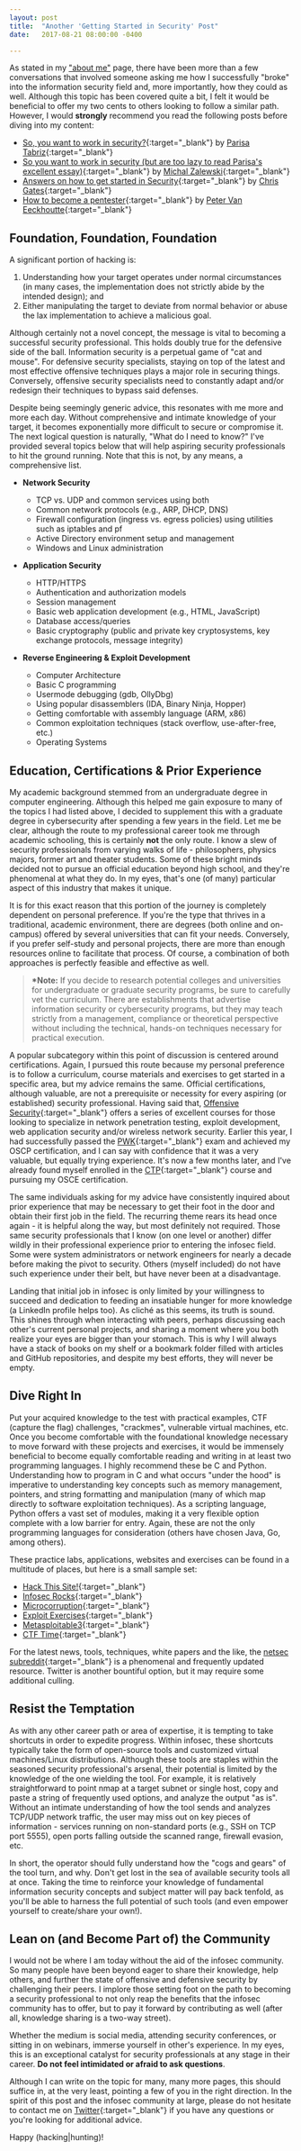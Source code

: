```yaml
---
layout: post
title:  "Another 'Getting Started in Security' Post"
date:   2017-08-21 08:00:00 -0400

---
```


As stated in my ["about me"](/about) page, there have been more than a few conversations that involved someone asking me how I successfully "broke" into the information security field and, more importantly, how they could as well. Although this topic has been covered quite a bit, I felt it would be beneficial to offer my two cents to others looking to follow a similar path. However, I would **strongly** recommend you read the following posts before diving into my content:

* [So, you want to work in security?](https://medium.freecodecamp.org/so-you-want-to-work-in-security-bc6c10157d23){:target="_blank"} by [Parisa Tabriz](https://twitter.com/laparisa){:target="_blank"}
* [So you want to work in security (but are too lazy to read Parisa's excellent essay)](https://lcamtuf.blogspot.com/2016/08/so-you-want-to-work-in-security-but-are.html){:target="_blank"} by [Michal Zalewski](https://twitter.com/lcamtuf){:target="_blank"}
* [Answers on how to get started in Security](http://carnal0wnage.attackresearch.com/2015/05/answers-on-how-to-get-started-in.html){:target="_blank"} by [Chris Gates](https://twitter.com/carnal0wnage){:target="_blank"}
* [How to become a pentester](https://www.corelan.be/index.php/2015/10/13/how-to-become-a-pentester/){:target="_blank"} by [Peter Van Eeckhoutte](https://twitter.com/corelanc0d3r){:target="_blank"}

Foundation, Foundation, Foundation 
------

A significant portion of hacking is:

1. Understanding how your target operates under normal circumstances (in many cases, the implementation does not strictly abide by the intended design); and 
2. Either manipulating the target to deviate from normal behavior or abuse the lax implementation to achieve a malicious goal.  

Although certainly not a novel concept, the message is vital to becoming a successful security professional. This holds doubly true for the defensive side of the ball. Information security is a perpetual game of "cat and mouse". For defensive security specialists, staying on top of the latest and most effective offensive techniques plays a major role in securing things. Conversely, offensive security specialists need to constantly adapt and/or redesign their techniques to bypass said defenses.

Despite being seemingly generic advice, this resonates with me more and more each day. Without comprehensive and intimate knowledge of your target, it becomes exponentially more difficult to secure or compromise it. The next logical question is naturally, "What do I need to know?" I've provided several topics below that will help aspiring security professionals to hit the ground running. Note that this is not, by any means, a comprehensive list. 

* <b>Network Security</b>
	* TCP vs. UDP and common services using both
	* Common network protocols (e.g., ARP, DHCP, DNS)
	* Firewall configuration (ingress vs. egress policies) using utilities such as iptables and pf
	* Active Directory environment setup and management
	* Windows and Linux administration

* <b>Application Security</b>
	* HTTP/HTTPS
	* Authentication and authorization models
	* Session management
	* Basic web application development (e.g., HTML, JavaScript)
	* Database access/queries
	* Basic cryptography (public and private key cryptosystems, key exchange protocols, message integrity)

* <b>Reverse Engineering & Exploit Development</b>
	* Computer Architecture
	* Basic C programming
	* Usermode debugging (gdb, OllyDbg) 
	* Using popular disassemblers (IDA, Binary Ninja, Hopper)
	* Getting comfortable with assembly language (ARM, x86)
	* Common exploitation techniques (stack overflow, use-after-free, etc.)
	* Operating Systems

Education, Certifications & Prior Experience
------

My academic background stemmed from an undergraduate degree in computer engineering. Although this helped me gain exposure to many of the topics I had listed above, I decided to supplement this with a graduate degree in cybersecurity after spending a few years in the field. Let me be clear, although the route to my professional career took me through academic schooling, this is certainly **not** the only route. I know a slew of security professionals from varying walks of life - philosophers, physics majors, former art and theater students. Some of these bright minds decided not to pursue an official education beyond high school, and they're phenomenal at what they do. In my eyes, that's one (of many) particular aspect of this industry that makes it unique. 

It is for this exact reason that this portion of the journey is completely dependent on personal preference. If you're the type that thrives in a traditional, academic environment, there are degrees (both online and on-campus) offered by several universities that can fit your needs. Conversely, if you prefer self-study and personal projects, there are more than enough resources online to facilitate that process. Of course, a combination of both approaches is perfectly feasible and effective as well.

> <b>*Note:</b> If you decide to research potential colleges and universities for undergraduate or graduate security programs, be sure to carefully vet the curriculum. There are establishments that advertise information security or cybersecurity programs, but they may teach strictly from a management, compliance or theoretical perspective without including the technical, hands-on techniques necessary for practical execution.

A popular subcategory within this point of discussion is centered around certifications. Again, I pursued this route because my personal preference is to follow a curriculum, course materials and exercises to get started in a specific area, but my advice remains the same. Official certifications, although valuable, are not a prerequisite or necessity for every aspiring (or established) security professional. Having said that, [Offensive Security](https://www.offensive-security.com/){:target="_blank"} offers a series of excellent courses for those looking to specialize in network penetration testing, exploit development, web application security and/or wireless network security. Earlier this year, I had successfully passed the [PWK](https://www.offensive-security.com/information-security-training/penetration-testing-training-kali-linux/){:target="_blank"} exam and achieved my OSCP certification, and I can say with confidence that it was a very valuable, but equally trying experience. It's now a few months later, and I've already found myself enrolled in the [CTP](https://www.offensive-security.com/information-security-training/cracking-the-perimeter/){:target="_blank"} course and pursuing my OSCE certification.

The same individuals asking for my advice have consistently inquired about prior experience that may be necessary to get their foot in the door and obtain their first job in the field. The recurring theme rears its head once again - it is helpful along the way, but most definitely not required. Those same security professionals that I know (on one level or another) differ wildly in their professional experience prior to entering the infosec field. Some were system administrators or network engineers for nearly a decade before making the pivot to security. Others (myself included) do not have such experience under their belt, but have never been at a disadvantage. 

Landing that initial job in infosec is only limited by your willingness to succeed and dedication to feeding an insatiable hunger for more knowledge (a LinkedIn profile helps too). As clich&eacute; as this seems, its truth is sound. This shines through when interacting with peers, perhaps discussing each other's current personal projects, and sharing a moment where you both realize your eyes are bigger than your stomach. This is why I will always have a stack of books on my shelf or a bookmark folder filled with articles and GitHub repositories, and despite my best efforts, they will never be empty.

Dive Right In
------

Put your acquired knowledge to the test with practical examples, CTF (capture the flag) challenges, "crackmes", vulnerable virtual machines, etc. Once you become comfortable with the foundational knowledge necessary to move forward with these projects and exercises, it would be immensely beneficial to become equally comfortable reading and writing in at least two programming languages. I highly recommend these be C and Python. Understanding how to program in C and what occurs "under the hood" is imperative to understanding key concepts such as memory management, pointers, and string formatting and manipulation (many of which map directly to software exploitation techniques). As a scripting language, Python offers a vast set of modules, making it a very flexible option complete with a low barrier for entry. Again, these are not the only programming languages for consideration (others have chosen Java, Go, among others).

These practice labs, applications, websites and exercises can be found in a multitude of places, but here is a small sample set:

* [Hack This Site!](https://www.hackthissite.org/){:target="_blank"}
* [Infosec Rocks](https://sites.google.com/site/infosecrocks/){:target="_blank"}
* [Microcorruption](https://microcorruption.com/login){:target="_blank"}
* [Exploit Exercises](https://exploit-exercises.com/){:target="_blank"}
* [Metasploitable3](https://github.com/rapid7/metasploitable3){:target="_blank"}
* [CTF Time](https://ctftime.org/){:target="_blank"}

For the latest news, tools, techniques, white papers and the like, the [netsec subreddit](https://www.reddit.com/r/netsec/){:target="_blank"} is a phenomenal and frequently updated resource. Twitter is another bountiful option, but it may require some additional culling.

Resist the Temptation
------

As with any other career path or area of expertise, it is tempting to take shortcuts in order to expedite progress. Within infosec, these shortcuts typically take the form of open-source tools and customized virtual machines/Linux distributions. Although these tools are staples within the seasoned security professional's arsenal, their potential is limited by the knowledge of the one wielding the tool. For example, it is relatively straightforward to point nmap at a target subnet or single host, copy and paste a string of frequently used options, and analyze the output "as is". Without an intimate understanding of how the tool sends and analyzes TCP/UDP network traffic, the user may miss out on key pieces of information - services running on non-standard ports (e.g., SSH on TCP port 5555), open ports falling outside the scanned range, firewall evasion, etc. 

In short, the operator should fully understand how the "cogs and gears" of the tool turn, and why. Don't get lost in the sea of available security tools all at once. Taking the time to reinforce your knowledge of fundamental information security concepts and subject matter will pay back tenfold, as you'll be able to harness the full potential of such tools (and even empower yourself to create/share your own!).

Lean on (and Become Part of) the Community
------

I would not be where I am today without the aid of the infosec community. So many people have been beyond eager to share their knowledge, help others, and further the state of offensive and defensive security by challenging their peers. I implore those setting foot on the path to becoming a security professional to not only reap the benefits that the infosec community has to offer, but to pay it forward by contributing as well (after all, knowledge sharing is a two-way street). 

Whether the medium is social media, attending security conferences, or sitting in on webinars, immerse yourself in other's experience. In my eyes, this is an exceptional catalyst for security professionals at any stage in their career. **Do not feel intimidated or afraid to ask questions**. 

Although I can write on the topic for many, many more pages, this should suffice in, at the very least, pointing a few of you in the right direction. In the spirit of this post and the infosec community at large, please do not hesitate to contact me on [Twitter](https://twitter.com/0xdeadbeefjerky){:target="_blank"} if you have any questions or you're looking for additional advice. 

Happy \(hacking\|hunting\)!